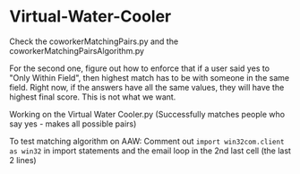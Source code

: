 # Virtual-Water-Cooler

Check the coworkerMatchingPairs.py and the coworkerMatchingPairsAlgorithm.py

For the second one, figure out how to enforce that if a user said yes to "Only Within Field", then highest match has to be with someone in the same field.
Right now, if the answers have all the same values, they will have the highest final score. This is not what we want.

Working on the Virtual Water Cooler.py (Successfully matches people who say yes - makes all possible pairs)

To test matching algorithm on AAW: Comment out `import win32com.client as win32` in import statements and the email loop in the 2nd last cell (the last 2 lines)

